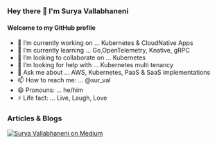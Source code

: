 ### Hey there 👋 I'm Surya Vallabhaneni

#### Welcome to my GitHub profile

<!--
**suryaval/suryaval** is a ✨ _special_ ✨ repository because its `README.md` (this file) appears on your GitHub profile.

Here are some ideas to get you started:

-->

- 🔭 I’m currently working on ... Kubernetes & CloudNative Apps
- 🌱 I’m currently learning ... Go,OpenTelemetry, Knative, gRPC
- 👯 I’m looking to collaborate on ... Kubernetes
- 🤔 I’m looking for help with ... Kubernetes multi tenancy
- 💬 Ask me about ... AWS, Kubernetes, PaaS & SaaS implementations
- 📫 How to reach me: ... @sur_val
- 😄 Pronouns: ... he/him
- ⚡  Life fact: ... Live, Laugh, Love

### Articles & Blogs

[![Surya Vallabhaneni on Medium](https://mediumblog-cards.vercel.app/getMediumBlogs?username=surya.vallabhaneni2)](https://medium.com/@surya.vallabhaneni2)
